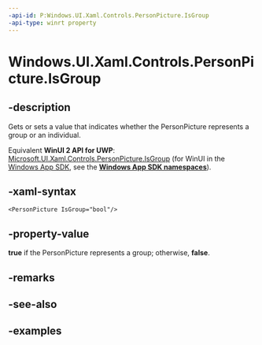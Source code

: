 ```yaml
---
-api-id: P:Windows.UI.Xaml.Controls.PersonPicture.IsGroup
-api-type: winrt property
---
```


<!-- Property syntax.
public bool IsGroup { get;  set; }
-->

# Windows.UI.Xaml.Controls.PersonPicture.IsGroup

## -description

Gets or sets a value that indicates whether the PersonPicture represents a group or an individual.

Equivalent **WinUI 2 API for UWP**: [Microsoft.UI.Xaml.Controls.PersonPicture.IsGroup](/windows/winui/api/microsoft.ui.xaml.controls.personpicture.isgroup) (for WinUI in the [Windows App SDK](/windows/apps/windows-app-sdk/), see the **[Windows App SDK namespaces](/windows/windows-app-sdk/api/winrt/)**).

## -xaml-syntax

```xaml
<PersonPicture IsGroup="bool"/>
```

## -property-value

**true** if the PersonPicture represents a group; otherwise, **false**.

## -remarks

## -see-also

## -examples

